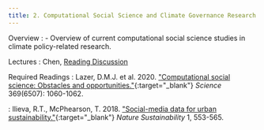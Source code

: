 ```yaml
---
title: 2. Computational Social Science and Climate Governance Research (18.3)
---
```


Overview
: - Overview of current computational social science studies in climate policy-related research.

Lectures
: Chen, [Reading Discussion](#)

Required Readings
: Lazer, D.M.J. et al. 2020. ["Computational social science: Obstacles and opportunities."](https://doi.org/10.1126/science.aaz8170){:target="_blank"} _Science_ 369(6507): 1060-1062.

: Ilieva, R.T., McPhearson, T. 2018. ["Social-media data for urban sustainability."](https://doi.org/10.1038/s41893-018-0153-6){:target="_blank"} _Nature Sustainability_ 1, 553-565.
